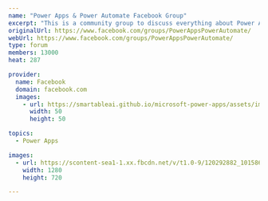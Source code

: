 ```yaml
---
name: "Power Apps & Power Automate Facebook Group"
excerpt: "This is a community group to discuss everything about Power Apps & Power Automate."
originalUrl: https://www.facebook.com/groups/PowerAppsPowerAutomate/
webUrl: https://www.facebook.com/groups/PowerAppsPowerAutomate/
type: forum
members: 13000
heat: 287

provider:
  name: Facebook
  domain: facebook.com
  images:
    - url: https://smartableai.github.io/microsoft-power-apps/assets/images/organizations/facebook.com-50x50.jpg
      width: 50
      height: 50

topics:
  - Power Apps

images:
  - url: https://scontent-sea1-1.xx.fbcdn.net/v/t1.0-9/120292882_10158689386832394_4688406155968038307_n.jpg?_nc_cat=107&_nc_sid=825194&_nc_ohc=o6MXtv6tZYoAX-x5Vjg&_nc_ht=scontent-sea1-1.xx&oh=e8ab5f72caa9784d5317e4c81d4b2162&oe=5F945F86
    width: 1280
    height: 720

---
```


